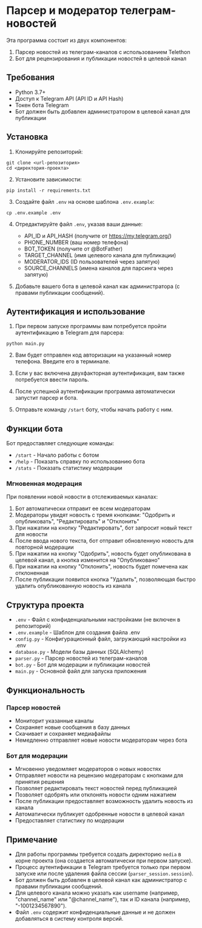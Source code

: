 # Парсер и модератор телеграм-новостей

Эта программа состоит из двух компонентов:
1. Парсер новостей из телеграм-каналов с использованием Telethon
2. Бот для рецензирования и публикации новостей в целевой канал

## Требования

* Python 3.7+
* Доступ к Telegram API (API ID и API Hash)
* Токен бота Telegram
* Бот должен быть добавлен администратором в целевой канал для публикации

## Установка

1. Клонируйте репозиторий:
```
git clone <url-репозитория>
cd <директория-проекта>
```

2. Установите зависимости:
```
pip install -r requirements.txt
```

3. Создайте файл `.env` на основе шаблона `.env.example`:
```
cp .env.example .env
```

4. Отредактируйте файл `.env`, указав ваши данные:
   - API_ID и API_HASH (получите от https://my.telegram.org/)
   - PHONE_NUMBER (ваш номер телефона)
   - BOT_TOKEN (получите от @BotFather)
   - TARGET_CHANNEL (имя целевого канала для публикации)
   - MODERATOR_IDS (ID пользователей через запятую)
   - SOURCE_CHANNELS (имена каналов для парсинга через запятую)

5. Добавьте вашего бота в целевой канал как администратора (с правами публикации сообщений).

## Аутентификация и использование

1. При первом запуске программы вам потребуется пройти аутентификацию в Telegram для парсера:
```
python main.py
```

2. Вам будет отправлен код авторизации на указанный номер телефона. Введите его в терминале.

3. Если у вас включена двухфакторная аутентификация, вам также потребуется ввести пароль.

4. После успешной аутентификации программа автоматически запустит парсер и бота.

5. Отправьте команду `/start` боту, чтобы начать работу с ним.

## Функции бота

Бот предоставляет следующие команды:

* `/start` - Начало работы с ботом
* `/help` - Показать справку по использованию бота
* `/stats` - Показать статистику модерации

### Мгновенная модерация

При появлении новой новости в отслеживаемых каналах:
1. Бот автоматически отправит ее всем модераторам
2. Модераторы увидят новость с тремя кнопками: "Одобрить и опубликовать", "Редактировать" и "Отклонить"
3. При нажатии на кнопку "Редактировать", бот запросит новый текст для новости
4. После ввода нового текста, бот отправит обновленную новость для повторной модерации
5. При нажатии на кнопку "Одобрить", новость будет опубликована в целевой канал, а кнопка изменится на "Опубликовано"
6. При нажатии на кнопку "Отклонить", новость будет помечена как отклоненная
7. После публикации появится кнопка "Удалить", позволяющая быстро удалить опубликованную новость из канала

## Структура проекта

* `.env` - Файл с конфиденциальными настройками (не включен в репозиторий)
* `.env.example` - Шаблон для создания файла .env
* `config.py` - Конфигурационный файл, загружающий настройки из .env
* `database.py` - Модели базы данных (SQLAlchemy)
* `parser.py` - Парсер новостей из телеграм-каналов
* `bot.py` - Бот для модерации и публикации новостей
* `main.py` - Основной файл для запуска приложения

## Функциональность

### Парсер новостей
* Мониторит указанные каналы
* Сохраняет новые сообщения в базу данных
* Скачивает и сохраняет медиафайлы
* Немедленно отправляет новые новости модераторам через бота

### Бот для модерации
* Мгновенно уведомляет модераторов о новых новостях
* Отправляет новости на рецензию модераторам с кнопками для принятия решения
* Позволяет редактировать текст новостей перед публикацией
* Позволяет одобрять или отклонять новости одним нажатием
* После публикации предоставляет возможность удалить новость из канала
* Автоматически публикует одобренные новости в целевой канал
* Предоставляет статистику по модерации

## Примечание

- Для работы программы требуется создать директорию `media` в корне проекта (она создается автоматически при первом запуске).
- Процесс аутентификации в Telegram требуется только при первом запуске или после удаления файла сессии (`parser_session.session`).
- Бот должен быть добавлен в целевой канал как администратор с правами публикации сообщений.
- Для целевого канала можно указать как username (например, "channel_name" или "@channel_name"), так и ID канала (например, "-1001234567890").
- Файл `.env` содержит конфиденциальные данные и не должен добавляться в систему контроля версий. 